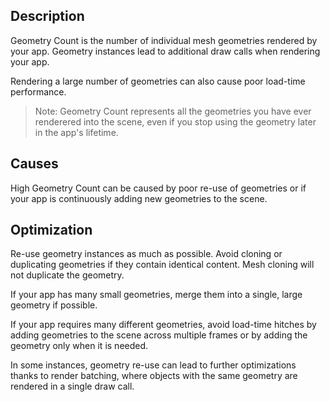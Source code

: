 ## Description
Geometry Count is the number of individual mesh geometries rendered by your app. Geometry instances lead to additional draw calls when rendering your app. 

Rendering a large number of geometries can also cause poor load-time performance.

> Note: Geometry Count represents all the geometries you have ever renderered into the scene, even if you stop using the geometry later in the app's lifetime.

## Causes
High Geometry Count can be caused by poor re-use of geometries or if your app is continuously adding new geometries to the scene.

## Optimization
Re-use geometry instances as much as possible. Avoid cloning or duplicating geometries if they contain identical content. Mesh cloning will not duplicate the geometry.

If your app has many small geometries, merge them into a single, large geometry if possible.

If your app requires many different geometries, avoid load-time hitches by adding geometries to the scene across multiple frames or by adding the geometry only when it is needed.

In some instances, geometry re-use can lead to further optimizations thanks to render batching, where objects with the same geometry are rendered in a single draw call.
